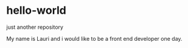 # hello-world
just another repository

My name is Lauri and i would like to be a front end developer one day.
